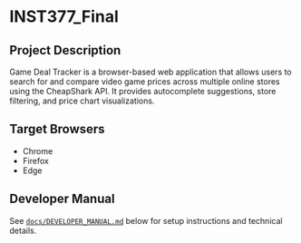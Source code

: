 # INST377_Final

## Project Description
Game Deal Tracker is a browser-based web application that allows users to search for and compare video game prices across multiple online stores using the CheapShark API. 
It provides autocomplete suggestions, store filtering, and price chart visualizations. 

## Target Browsers
- Chrome 
- Firefox
- Edge

## Developer Manual
See [`docs/DEVELOPER_MANUAL.md`](DEVELOPER_MANUAL.md) below for setup instructions and technical details.
